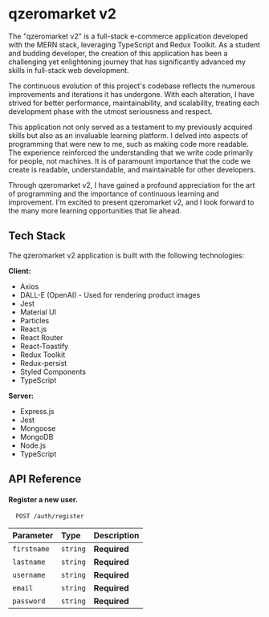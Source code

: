 # qzeromarket v2

The "qzeromarket v2" is a full-stack e-commerce application developed with the MERN stack, leveraging TypeScript and Redux Toolkit. As a student and budding developer, the creation of this application has been a challenging yet enlightening journey that has significantly advanced my skills in full-stack web development.

The continuous evolution of this project's codebase reflects the numerous improvements and iterations it has undergone. With each alteration, I have strived for better performance, maintainability, and scalability, treating each development phase with the utmost seriousness and respect.

This application not only served as a testament to my previously acquired skills but also as an invaluable learning platform. I delved into aspects of programming that were new to me, such as making code more readable. The experience reinforced the understanding that we write code primarily for people, not machines. It is of paramount importance that the code we create is readable, understandable, and maintainable for other developers.

Through qzeromarket v2, I have gained a profound appreciation for the art of programming and the importance of continuous learning and improvement. I'm excited to present qzeromarket v2, and I look forward to the many more learning opportunities that lie ahead.

## Tech Stack
The qzeromarket v2 application is built with the following technologies:

**Client:** 
- Axios
- DALL-E (OpenAI) - Used for rendering product images
- Jest
- Material UI
- Particles
- React.js
- React Router
- React-Toastify
- Redux Toolkit
- Redux-persist
- Styled Components
- TypeScript

**Server:** 
- Express.js
- Jest
- Mongoose
- MongoDB
- Node.js
- TypeScript

## API Reference

#### Register a new user.

```https://qzero-market-backend.herokuapp.com/api/auth/register
  POST /auth/register
```

| Parameter | Type     | Description                |
| :-------- | :------- | :------------------------- |
| `firstname` | `string` | **Required** |
| `lastname` | `string` | **Required** |
| `username` | `string` | **Required** |
| `email` | `string` | **Required** |
| `password` | `string` | **Required** |
